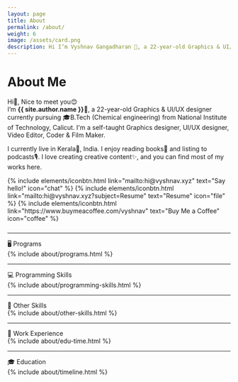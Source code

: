 ```yaml
---
layout: page
title: About
permalink: /about/
weight: 6
image: /assets/card.png
description: Hi I’m Vyshnav Gangadharan 👋, a 22-year-old Graphics & UI/UX designer currently pursuing 🎓B.Tech from National Institute of Technology, Calicut
---
```


# About Me
Hi👋, Nice to meet you😊
<br>I’m **{{ site.author.name }}**🥳, a 22-year-old Graphics & UI/UX designer currently pursuing 🎓B.Tech (Chemical engineering) from National Institute of Technology, Calicut. I'm a self-taught Graphics designer, UI/UX designer, Video Editor, Coder & Film Maker.

I currently live in Kerala🌴, India. I enjoy reading books📗 and listing to podcasts🎙️. I love creating creative content✨, and you can find most of my works here.

<p class="text-center" style="margin-bottom: 1.5rem;">
{% include elements/iconbtn.html link="mailto:hi@vyshnav.xyz" text="Say hello!" icon="chat" %}
{% include elements/iconbtn.html link="mailto:hi@vyshnav.xyz?subject=Resume" text="Resume" icon="file" %}
{% include elements/iconbtn.html link="https://www.buymeacoffee.com/vyshnav" text="Buy Me a Coffee" icon="coffee" %}
</p>

<hr>

<div class="about-sec-h text-themed">
    🖥️ Programs
</div>

<div>
{% include about/programs.html %}
</div>

<hr>

<div class="about-sec-h text-themed">
    💻 Programming Skills
</div>

<div>
{% include about/programming-skills.html %}
</div>

<hr>

<div class="about-sec-h text-themed">
    🎥 Other Skills
</div>

<div>
{% include about/other-skills.html %}
</div>

<hr>

<div class="about-sec-h text-themed">💼 Work Experience</div>
<div class="row">
    {% include about/edu-time.html %}
</div>

<hr>

<div class="about-sec-h text-themed">🎓 Education</div>
<div class="row">
    {% include about/timeline.html %}
</div>

&nbsp;
&nbsp;